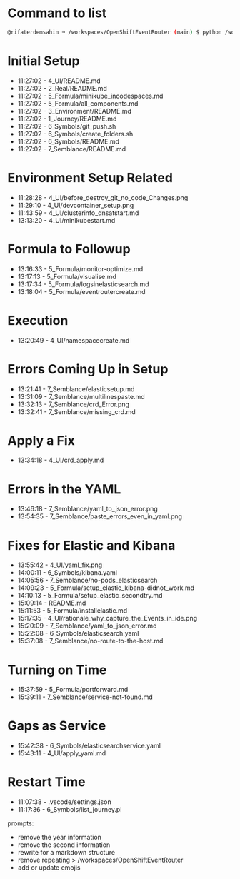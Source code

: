 # Command to list
```sh
@rifaterdemsahin ➜ /workspaces/OpenShiftEventRouter (main) $ python /workspaces/OpenShiftEventRouter/6_Symbols/list_journey.pl
```

# Initial Setup
- 11:27:02 - 4_UI/README.md
- 11:27:02 - 2_Real/README.md
- 11:27:02 - 5_Formula/minikube_incodespaces.md
- 11:27:02 - 5_Formula/all_components.md
- 11:27:02 - 3_Environment/README.md
- 11:27:02 - 1_Journey/README.md
- 11:27:02 - 6_Symbols/git_push.sh
- 11:27:02 - 6_Symbols/create_folders.sh
- 11:27:02 - 6_Symbols/README.md
- 11:27:02 - 7_Semblance/README.md

# Environment Setup Related
- 11:28:28 - 4_UI/before_destroy_git_no_code_Changes.png
- 11:29:10 - 4_UI/devcontainer_setup.png
- 11:43:59 - 4_UI/clusterinfo_dnsatstart.md
- 13:13:20 - 4_UI/minikubestart.md

# Formula to Followup
- 13:16:33 - 5_Formula/monitor-optimize.md
- 13:17:13 - 5_Formula/visualise.md
- 13:17:34 - 5_Formula/logsinelasticsearch.md
- 13:18:04 - 5_Formula/eventroutercreate.md

# Execution
- 13:20:49 - 4_UI/namespacecreate.md

# Errors Coming Up in Setup
- 13:21:41 - 7_Semblance/elasticsetup.md
- 13:31:09 - 7_Semblance/multilinespaste.md
- 13:32:13 - 7_Semblance/crd_Error.png
- 13:32:41 - 7_Semblance/missing_crd.md

# Apply a Fix
- 13:34:18 - 4_UI/crd_apply.md

# Errors in the YAML
- 13:46:18 - 7_Semblance/yaml_to_json_error.png
- 13:54:35 - 7_Semblance/paste_errors_even_in_yaml.png

# Fixes for Elastic and Kibana
- 13:55:42 - 4_UI/yaml_fix.png
- 14:00:11 - 6_Symbols/kibana.yaml
- 14:05:56 - 7_Semblance/no-pods_elasticsearch
- 14:09:23 - 5_Formula/setup_elastic_kibana-didnot_work.md
- 14:10:13 - 5_Formula/setup_elastic_secondtry.md
- 15:09:14 - README.md
- 15:11:53 - 5_Formula/installelastic.md
- 15:17:35 - 4_UI/rationale_why_capture_the_Events_in_ide.png
- 15:20:09 - 7_Semblance/yaml_to_json_error.md
- 15:22:08 - 6_Symbols/elasticsearch.yaml
- 15:37:08 - 7_Semblance/no-route-to-the-host.md

# Turning on Time
- 15:37:59 - 5_Formula/portforward.md
- 15:39:11 - 7_Semblance/service-not-found.md

# Gaps as Service
- 15:42:38 - 6_Symbols/elasticsearchservice.yaml
- 15:43:11 - 4_UI/apply_yaml.md

# Restart Time
- 11:07:38 - .vscode/settings.json
- 11:17:36 - 6_Symbols/list_journey.pl

prompts:
- remove the year information
- remove the second information
- rewrite for a markdown structure
- remove repeating > /workspaces/OpenShiftEventRouter
- add or update emojis
